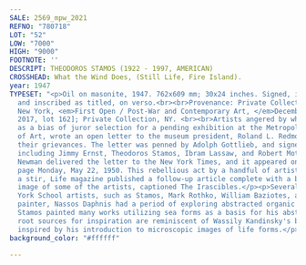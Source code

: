 ```yaml
---
SALE: 2569_mpw_2021
REFNO: "780718"
LOT: "52"
LOW: "7000"
HIGH: "9000"
FOOTNOTE: ''
DESCRIPT: THEODOROS STAMOS (1922 - 1997, AMERICAN)
CROSSHEAD: What the Wind Does, (Still Life, Fire Island).
year: 1947
TYPESET: "<p>Oil on masonite, 1947. 762x609 mm; 30x24 inches. Signed, in Greek lettering,
  and inscribed as titled, on verso.<br><br>Provenance: Private Collection, NY; [Christie's,
  New York, <em>First Open / Post-War and Contemporary Art, </em>December 7 - 14,
  2017, lot 162]; Private Collection, NY. <br><br>Artists angered by what they saw
  as a bias of juror selection for a pending exhibition at the Metropolitan Museum
  of Art, wrote an open letter to the museum president, Roland L. Redmond, stating
  their grievances. The letter was penned by Adolph Gottlieb, and signed by many,
  including Jimmy Ernst, Theodoros Stamos, Ibram Lassaw, and Robert Motherwell. Barnett
  Newman delivered the letter to the New York Times, and it appeared on the front
  page Monday, May 22, 1950. This rebellious act by a handful of artists caused such
  a stir, Life magazine published a follow-up article complete with a black and white
  image of some of the artists, captioned The Irascibles.</p><p>Several of the New
  York School artists, such as Stamos, Mark Rothko, William Baziotes, and Hard Edge
  painter, Nassos Daphnis had a period of exploring abstracted organic forms. Theodoros
  Stamos painted many works utilizing sea forms as a basis for his abstractions. These
  root sources for inspiration are reminiscent of Wassily Kandinsky's biomorphic period,
  inspired by his introduction to microscopic images of life forms.</p>"
background_color: "#ffffff"

---
```

